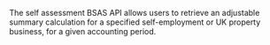 The self assessment BSAS API allows users to retrieve an adjustable summary calculation for a specified self-employment or UK property business, for a given accounting period.